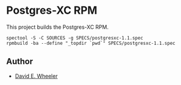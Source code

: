 Postgres-XC RPM
===============

This project builds the Postgres-XC RPM.

    spectool -S -C SOURCES -g SPECS/postgresxc-1.1.spec
    rpmbuild -ba --define "_topdir `pwd`" SPECS/postgresxc-1.1.spec

Author
-------
* [David E. Wheeler](mailto:david.wheeler@iovation.com)
